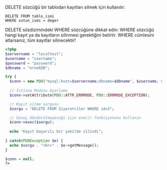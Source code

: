DELETE sözcüğü bir tablodan kayıtları silmek için kullanılır:

```MySQL
DELETE FROM tablo_ismi
WHERE sutun_ismi = deger
```

DELETE sözdizimindeki WHERE sözcüğüne dikkat edin: WHERE sözcüğü hangi kayıt ya da kayıtların silinmesi gerektiğini belirtir. WHERE cümlesini atlarsanız, tüm kayıtlar silinecektir!

```PHP title:'PDO ile MySQL veri silme'
<?php
$servername = "localhost";
$username = "username";
$password = "password";
$dbname = "ornekDB";

try {
  $conn = new PDO("mysql:host=$servername;dbname=$dbname", $username, $password);
  
  // İstisna Modunu Ayarlama
  $conn->setAttribute(PDO::ATTR_ERRMODE, PDO::ERRMODE_EXCEPTION);

  // Kayıt silme sorgusu
  $sorgu = "DELETE FROM Ziyaretciler WHERE id=3";

  // Sonuç döndürülmeyeceği için exec() fonksiyonunu kullanın
  $conn->exec($sorgu);
  
  echo "Kayıt başarılı bir şekilde silindi";
  
} catch(PDOException $e) {
  echo $sorgu . "<br>" . $e->getMessage();
}

$conn = null;
?>
```